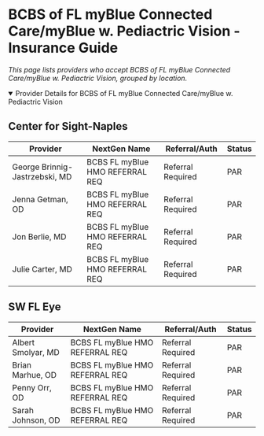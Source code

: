 # BCBS of FL myBlue Connected Care/myBlue w. Pediactric Vision - Insurance Guide

*This page lists providers who accept BCBS of FL myBlue Connected Care/myBlue w. Pediactric Vision, grouped by location.*

<details open><summary>Provider Details for BCBS of FL myBlue Connected Care/myBlue w. Pediactric Vision</summary>

## Center for Sight-Naples

| Provider | NextGen Name | Referral/Auth | Status |
|----------|-------------|--------------|--------|
| George Brinnig-Jastrzebski, MD | BCBS FL myBlue HMO REFERRAL REQ | Referral Required | PAR |
| Jenna Getman, OD | BCBS FL myBlue HMO REFERRAL REQ | Referral Required | PAR |
| Jon Berlie, MD | BCBS FL myBlue HMO REFERRAL REQ | Referral Required | PAR |
| Julie Carter, MD | BCBS FL myBlue HMO REFERRAL REQ | Referral Required | PAR |

## SW FL Eye

| Provider | NextGen Name | Referral/Auth | Status |
|----------|-------------|--------------|--------|
| Albert Smolyar, MD | BCBS FL myBlue HMO REFERRAL REQ | Referral Required | PAR |
| Brian Marhue, OD | BCBS FL myBlue HMO REFERRAL REQ | Referral Required | PAR |
| Penny Orr, OD | BCBS FL myBlue HMO REFERRAL REQ | Referral Required | PAR |
| Sarah Johnson, OD | BCBS FL myBlue HMO REFERRAL REQ | Referral Required | PAR |

</details>

